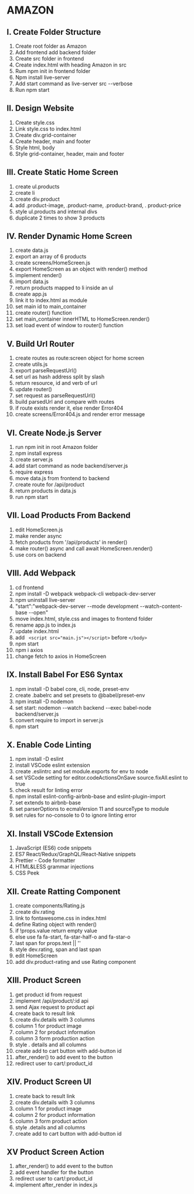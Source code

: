 # AMAZON

## I. Create Folder Structure

1. Create root folder as Amazon
2. Add frontend add backend folder
3. Create src folder in frontend
4. Create index.html with heading Amazon in src
5. Rum npm init in frontend folder
6. Npm install live-server
7. Add start command as live-server src --verbose
8. Run npm start

## II. Design Website

1. Create style.css
2. Link style.css to index.html
3. Create div.grid-container
4. Create header, main and footer
5. Style html, body
6. Style grid-container, header, main and footer

## III. Create Static Home Screen

1. create ul.products
2. create li
3. create div.product
4. add .product-image, .product-name, .product-brand, . product-price
5. style ul.products and internal divs
6. duplicate 2 times to show 3 products

## IV. Render Dynamic Home Screen

1. create data.js
2. export an array of 6 products
3. create screens/HomeScreen.js
4. export HomeScreen as an object with render() method
5. implement render()
6. import data.js
7. return products mapped to li inside an ul
8. create app.js
9. link it to index.html as module
10. set main id to main_container
11. create router() function
12. set main_container innerHTML to HomeScreen.render()
13. set load event of window to router() function

## V. Build Url Router

1. create routes as route:screen object for home screen
2. create utils.js
3. export parseRequestUrl()
4. set url as hash address split by slash
5. return resource, id and verb of url
6. update router()
7. set request as parseRequestUrl()
8. build parsedUrl and compare with routes
9. if route exists render it, else render Error404
10. create screens/Error404.js and render error message

## VI. Create Node.js Server

1. run npm init in root Amazon folder
2. npm install express
3. create server.js
4. add start command as node backend/server.js
5. require express
6. move data.js from frontend to backend
7. create route for /api/product
8. return products in data.js
9. run npm start

## VII. Load Products From Backend

1. edit HomeScreen.js
2. make render async
3. fetch products from '/api/products' in render()
4. make router() async and call await HomeScreen.render()
5. use cors on backend

## VIII. Add Webpack

1. cd frontend
2. npm install -D webpack webpack-cli webpack-dev-server
3. npm uninstall live-server
4. "start":"webpack-dev-server --mode development --watch-content-base --open"
5. move index.html, style.css and images to frontend folder
6. rename app.js to index.js
7. update index.html
8. add ``` <script src="main.js"></script>``` before ```</body> ```
9. npm start
10. npm i axios
11. change fetch to axios in HomeScreen

## IX. Install Babel For ES6 Syntax

1. npm install -D babel core, cli, node, preset-env
2. create .babelrc and set presets to @babel/preset-env
3. npm install -D nodemon
4. set start: nodemon --watch backend --exec babel-node backend/server.js
5. convert require to import in server.js
6. npm start

## X. Enable Code Linting

1. npm install -D eslint
2. install VSCode eslint extension
3. create .eslintrc and set module.exports for env to node
4. set VSCode setting for editor.codeActionsOnSave source.fixAll.eslint to true
5. check result for linting error
6. npm install eslint-config-airbnb-base and eslint-plugin-import
7. set extends to airbnb-base
8. set parserOptions to ecmaVersion 11 and sourceType to module
9. set rules for no-console to 0 to ignore linting error

## XI. Install VSCode Extension

1. JavaScript (ES6) code snippets
2. ES7 React/Redux/GraphQL/React-Native snippets
3. Prettier - Code formatter
4. HTML&LESS grammar injections
5. CSS Peek

## XII. Create Ratting Component

1. create components/Rating.js
2. create div.rating
3. link to fontawesome.css in index.html
4. define Rating object with render()
5. if !props.value return empty value
6. else use fa fa-start, fa-star-half-o and fa-star-o
7. last span for props.text || ''
8. style dev.rating, span and last span
9. edit HomeScreen
10. add div.product-rating and use Rating component

## XIII. Product Screen

1. get product id from request
2. implement /api/product/:id api
3. send Ajax request to product api
4. create back to result link
5. create div.details with 3 columns
6. column 1 for product image
7. column 2 for product information
8. column 3 form production action
9. style . details and all columns
10. create add to cart button with add-button id
11. after_render() to add event to the button
12. redirect user to cart/:product_id
 
## XIV. Product Screen UI

1. create back to result link
2. create div.details with 3 columns
3. column 1 for product image
4. column 2 for product information
5. column 3 form product action
6. style .details and all columns
7. create add to cart button with add-button id

## XV Product Screen Action

1. after_render() to add event to the button
2. add event handler for the button
3. redirect user to cart/:product_id
4. implement after_render in index.js
